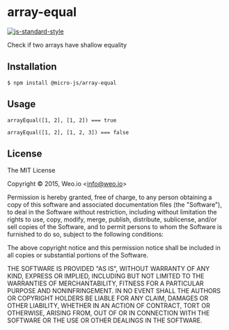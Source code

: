
# array-equal

[![js-standard-style](https://img.shields.io/badge/code%20style-standard-brightgreen.svg?style=flat)](https://github.com/feross/standard)

Check if two arrays have shallow equality

## Installation

    $ npm install @micro-js/array-equal

## Usage

`arrayEqual([1, 2], [1, 2]) === true`

`arrayEqual([1, 2], [1, 2, 3]) === false`


## License

The MIT License

Copyright &copy; 2015, Weo.io &lt;info@weo.io&gt;

Permission is hereby granted, free of charge, to any person obtaining a copy of this software and associated documentation files (the "Software"), to deal in the Software without restriction, including without limitation the rights to use, copy, modify, merge, publish, distribute, sublicense, and/or sell copies of the Software, and to permit persons to whom the Software is furnished to do so, subject to the following conditions:

The above copyright notice and this permission notice shall be included in all copies or substantial portions of the Software.

THE SOFTWARE IS PROVIDED "AS IS", WITHOUT WARRANTY OF ANY KIND, EXPRESS OR IMPLIED, INCLUDING BUT NOT LIMITED TO THE WARRANTIES OF MERCHANTABILITY, FITNESS FOR A PARTICULAR PURPOSE AND NONINFRINGEMENT. IN NO EVENT SHALL THE AUTHORS OR COPYRIGHT HOLDERS BE LIABLE FOR ANY CLAIM, DAMAGES OR OTHER LIABILITY, WHETHER IN AN ACTION OF CONTRACT, TORT OR OTHERWISE, ARISING FROM, OUT OF OR IN CONNECTION WITH THE SOFTWARE OR THE USE OR OTHER DEALINGS IN THE SOFTWARE.
